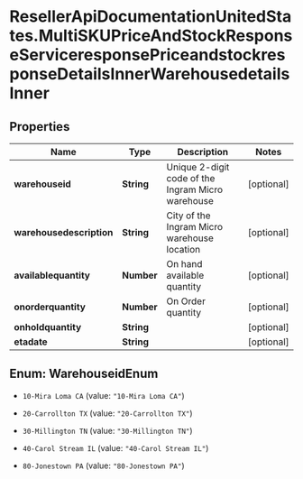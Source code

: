 # ResellerApiDocumentationUnitedStates.MultiSKUPriceAndStockResponseServiceresponsePriceandstockresponseDetailsInnerWarehousedetailsInner

## Properties

Name | Type | Description | Notes
------------ | ------------- | ------------- | -------------
**warehouseid** | **String** | Unique 2-digit code of the Ingram Micro warehouse | [optional] 
**warehousedescription** | **String** | City of the Ingram Micro warehouse location | [optional] 
**availablequantity** | **Number** | On hand available quantity | [optional] 
**onorderquantity** | **Number** | On Order quantity | [optional] 
**onholdquantity** | **String** |  | [optional] 
**etadate** | **String** |  | [optional] 



## Enum: WarehouseidEnum


* `10-Mira Loma CA` (value: `"10-Mira Loma CA"`)

* `20-Carrollton TX` (value: `"20-Carrollton TX"`)

* `30-Millington TN` (value: `"30-Millington TN"`)

* `40-Carol Stream IL` (value: `"40-Carol Stream IL"`)

* `80-Jonestown PA` (value: `"80-Jonestown PA"`)




